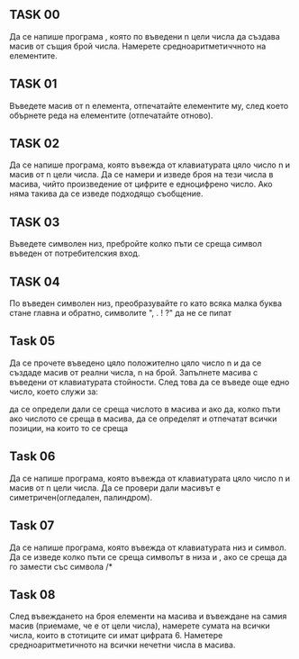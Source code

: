 ## TASK 00
Да се напише програма , която по въведени n цели числа да създава масив от същия брой числа. Намерете средноаритметиччното на елементите.

## TASK 01
Въведете масив от n елемента, отпечатайте елементите му, след което обърнете реда на елементите (отпечатайте отново).

## TASK 02
Да се напише програма, която въвежда от клавиатурата цяло число n и масив от n цели числа. Да се намери и изведе броя на тези числа в масива, чийто произведение от цифрите е едноцифрено число. Ако няма такива да се изведе подходящо съобщение.

## TASK 03
Въведете символен низ, пребройте колко пъти се среща символ въведен от потребителския вход.

## TASK 04
По въведен символен низ, преобразувайте го като всяка малка буква стане главна и обратно, символите ", . ! ?" да не се пипат

## Task 05
Да се прочете въведено цяло положително цяло число n и да се създаде масив от реални числа, n на брой. Запълнете масива с въведени от клавиатурата стойности. След това да се въведе още едно число, което служи за:

да се определи дали се среща числото в масива и ако да, колко пъти
ако числото се среща в масива, да се определят и отпечатат всички позиции, на които то се среща

## Task 06
Да се напише програма, която въвежда от клавиатурата цяло число n и масив от n цели числа. Да се провери дали масивът е симетричен(огледален, палиндром).

## Task 07
Да се напише програма, която въвежда от клавиатурата низ и символ. Да се изведе колко пъти се среща символът в низа и , ако се среща да го замести със символа /*

## Task 08
След въвеждането на броя елементи на масива и въвеждане на самия масив (приемаме, че е от цели числа), намерете сумата на всички числа, които в стотиците си имат цифрата 6. Наметере средноаритметичното на всички нечетни числа в масива.
